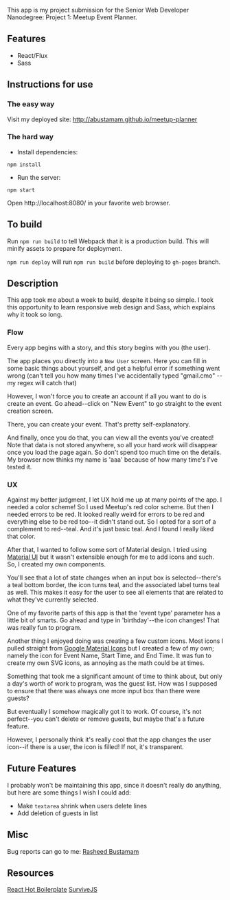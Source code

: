 This app is my project submission for the Senior Web Developer Nanodegree: Project 1: Meetup Event Planner.

## Features

- React/Flux
- Sass 

## Instructions for use

### The easy way

Visit my deployed site: http://abustamam.github.io/meetup-planner

### The hard way

- Install dependencies:

```
npm install
```

- Run the server:

```
npm start
```

Open http://localhost:8080/ in your favorite web browser.

## To build

Run `npm run build` to tell Webpack that it is a production build. This will minify assets to prepare for deployment. 

`npm run deploy` will run `npm run build` before deploying to `gh-pages` branch.

## Description

This app took me about a week to build, despite it being so simple. I took this opportunity to learn responsive web design and Sass, which explains why it took so long. 

### Flow

Every app begins with a story, and this story begins with you (the user). 

The app places you directly into a `New User` screen. Here you can fill in some basic things about yourself, and get a helpful error if something went wrong (can't tell you how many times I've accidentally typed "gmail.cmo" -- my regex will catch that)

However, I won't force you to create an account if all you want to do is create an event. Go ahead--click on "New Event" to go straight to the event creation screen. 

There, you can create your event. That's pretty self-explanatory. 

And finally, once you do that, you can view all the events you've created! Note that data is not stored anywhere, so all your hard work will disappear once you load the page again. So don't spend too much time on the details. My browser now thinks my name is 'aaa' because of how many time's I've tested it.

### UX

Against my better judgment, I let UX hold me up at many points of the app. I needed a color scheme! So I used Meetup's red color scheme. But then I needed errors to be red. It looked really weird for errors to be red and everything else to be red too--it didn't stand out. So I opted for a sort of a complement to red--teal. And it's just basic teal. And I found I really liked that color. 

After that, I wanted to follow some sort of Material design. I tried using [Material UI](http://material-ui.com) but it wasn't extensible enough for me to add icons and such. So, I created my own components. 

You'll see that a lot of state changes when an input box is selected--there's a teal bottom border, the icon turns teal, and the associated label turns teal as well. This makes it easy for the user to see all elements that are related to what they've currently selected. 

One of my favorite parts of this app is that the 'event type' parameter has a little bit of smarts. Go ahead and type in 'birthday'--the icon changes! That was really fun to program.

Another thing I enjoyed doing was creating a few custom icons. Most icons I pulled straight from [Google Material Icons](http://design.google.com/icons/) but I created a few of my own; namely the icon for Event Name, Start Time, and End Time. It was fun to create my own SVG icons, as annoying as the math could be at times. 

Something that took me a significant amount of time to think about, but only a day's worth of work to program, was the guest list. How was I supposed to ensure that there was always one more input box than there were guests? 

But eventually I somehow magically got it to work. Of course, it's not perfect--you can't delete or remove guests, but maybe that's a future feature. 

However, I personally think it's really cool that the app changes the user icon--if there is a user, the icon is filled! If not, it's transparent. 

## Future Features

I probably won't be maintaining this app, since it doesn't really do anything, but here are some things I wish I could add:

- Make `textarea` shrink when users delete lines
- Add deletion of guests in list

## Misc

Bug reports can go to me: [Rasheed Bustamam](rasheed.bustamam@gmail.com)


## Resources

[React Hot Boilerplate](https://github.com/gaearon/react-hot-boilerplate)
[SurviveJS](http://survivejs.com)